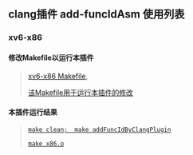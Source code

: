 ## clang插件 add-funcIdAsm 使用列表

### xv6-x86

####  修改Makefile以运行本插件
> [xv6-x86 Makefile](https://gitcode.net/crk/xv6-x86/-/blob/ec18b490341f1b54859df6706395c4d022364ce0/Makefile), 
> 
> [该Makefile用于运行本插件的修改](https://gitcode.net/crk/xv6-x86/-/commit/ec18b490341f1b54859df6706395c4d022364ce0)


#### 本插件运行结果 
> [```make clean;  make addFuncIdByClangPlugin```](https://gitcode.net/crk/xv6-x86/-/commit/c051bb4a928851101a8979633ee298fdca7420ac)
> 
> [```make x86.o```](https://gitcode.net/crk/xv6-x86/-/commit/85351a3fd0728b012c1b25e3f33dd651e3b829ff)


